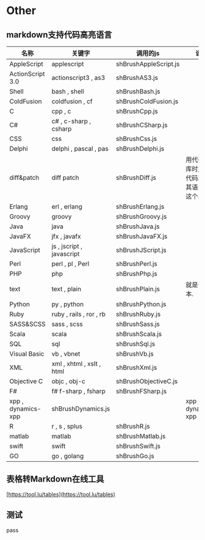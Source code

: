 # Other
## markdown支持代码高亮语言

| 名称             | 关键字                 | 调用的js           | 说明                                      |
| ------------------ | ------------------------- | --------------------- | ------------------------------------------- |
| AppleScript        | applescript               | shBrushAppleScript.js |                                             |
| ActionScript 3.0   | actionscript3 , as3       | shBrushAS3.js         |                                             |
| Shell              | bash , shell              | shBrushBash.js        |                                             |
| ColdFusion         | coldfusion , cf           | shBrushColdFusion.js  |                                             |
| C                  | cpp , c                   | shBrushCpp.js         |                                             |
| C#                 | c# , c-sharp , csharp     | shBrushCSharp.js      |                                             |
| CSS                | css                       | shBrushCss.js         |                                             |
| Delphi             | delphi , pascal , pas     | shBrushDelphi.js      |                                             |
| diff&patch         | diff patch                | shBrushDiff.js        | 用代码版本库时,遇到代码冲突,其语法就是这个. |
| Erlang             | erl , erlang              | shBrushErlang.js      |                                             |
| Groovy             | groovy                    | shBrushGroovy.js      |                                             |
| Java               | java                      | shBrushJava.js        |                                             |
| JavaFX             | jfx , javafx              | shBrushJavaFX.js      |                                             |
| JavaScript         | js , jscript , javascript | shBrushJScript.js     |                                             |
| Perl               | perl , pl , Perl          | shBrushPerl.js        |                                             |
| PHP                | php                       | shBrushPhp.js         |                                             |
| text               | text , plain              | shBrushPlain.js       | 就是普通文本.                         |
| Python             | py , python               | shBrushPython.js      |                                             |
| Ruby               | ruby , rails , ror , rb   | shBrushRuby.js        |                                             |
| SASS&SCSS          | sass , scss               | shBrushSass.js        |                                             |
| Scala              | scala                     | shBrushScala.js       |                                             |
| SQL                | sql                       | shBrushSql.js         |                                             |
| Visual Basic       | vb , vbnet                | shBrushVb.js          |                                             |
| XML                | xml , xhtml , xslt , html | shBrushXml.js         |                                             |
| Objective C        | objc , obj-c              | shBrushObjectiveC.js  |                                             |
| F#                 | f# f-sharp , fsharp       | shBrushFSharp.js      |                                             |
| xpp , dynamics-xpp | shBrushDynamics.js        |                       | xpp , dynamics-xpp                          |
| R                  | r , s , splus             | shBrushR.js           |                                             |
| matlab             | matlab                    | shBrushMatlab.js      |                                             |
| swift              | swift                     | shBrushSwift.js       |                                             |
| GO                 | go , golang               | shBrushGo.js          |                                             |

## 表格转Markdown在线工具
[https://tool.lu/tables](https://tool.lu/tables)

## 测试
pass